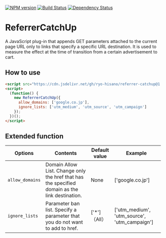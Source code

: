 [![NPM version](https://img.shields.io/npm/v/referrer-catchup.svg)](https://www.npmjs.com/package/referrer-catchup)
[![Build Status](https://img.shields.io/travis/ryo-hisano/referrer-catchup.svg)](https://travis-ci.org/ryo-hisano/referrer-catchup)
[![Dependency Status](https://img.shields.io/david/ryo-hisano/referrer-catchup.svg)](https://david-dm.org/ryo-hisano/referrer-catchup)

# ReferrerCatchUp

A JavaScript plug-in that appends GET parameters attached to the current page URL only to links that specify a specific URL destination.
It is used to measure the effect at the time of transition from a certain advertisement to cart.

## How to use

```html
<script src="https://cdn.jsdelivr.net/gh/ryo-hisano/referrer-catchup@1.0.0/dist/ref.js" defer></script>
<script>
  (function() {
    new ReferrerCatchUp({
      allow_domains: ['google.co.jp'],
      ignore_lists: ['utm_medium', 'utm_source', 'utm_campaign']
    });
  })();
</script>
```

## Extended function

| Options         | Contents                                                                                       | Default value   | Example                                      |
| --------------- | ---------------------------------------------------------------------------------------------- | --------------- | -------------------------------------------- |
| `allow_domains` | Domain Allow List. Change only the href that has the specified domain as the link destination. | None            | ['google.co.jp']                             |
| `ignore_lists`  | Parameter ban list. Specify a parameter that you do not want to add to href.                   | ['\*']（All） | ['utm_medium', 'utm_source', 'utm_campaign'] |
